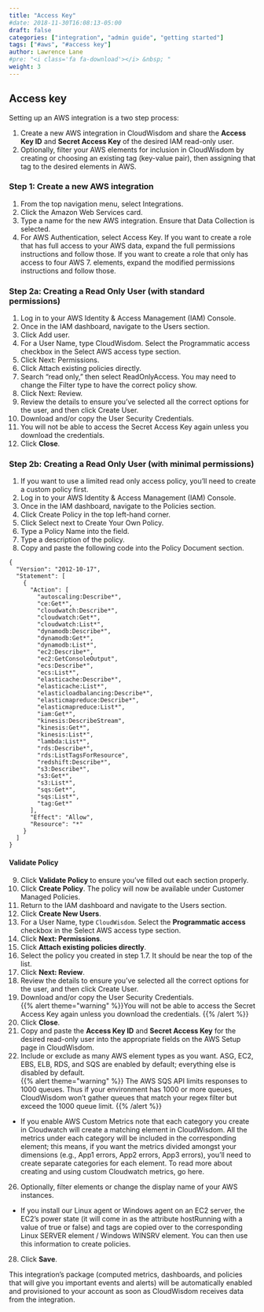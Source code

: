 ```yaml
---
title: "Access Key"
#date: 2018-11-30T16:08:13-05:00
draft: false
categories: ["integration", "admin guide", "getting started"]
tags: ["#aws", "#access key"]
author: Lawrence Lane
#pre: "<i class='fa fa-download'></i> &nbsp; "
weight: 3
---
```

## Access key

Setting up an AWS integration is a two step process:  

1. Create a new AWS integration in CloudWisdom and share the **Access Key ID** and **Secret Access Key** of the desired IAM read-only user.  
2. Optionally, filter your AWS elements for inclusion in CloudWisdom by creating or choosing an existing tag (key-value pair), then assigning that tag to the desired elements in AWS.  

### Step 1: Create a new AWS integration
1. From the top navigation menu, select Integrations.  
2. Click the Amazon Web Services card.  
3. Type a name for the new AWS integration. Ensure that Data Collection is selected.  
4. For AWS Authentication, select Access Key. If you want to create a role that has full access to your AWS data, expand the full permissions instructions and follow those. If you want to create a role that only has access to four AWS 7. elements, expand the modified permissions instructions and follow those.  

### Step 2a: Creating a Read Only User (with standard permissions)
1. Log in to your AWS Identity & Access Management (IAM) Console.
2. Once in the IAM dashboard, navigate to the Users section.
3. Click Add user.  
4. For a User Name, type CloudWisdom. Select the Programmatic access checkbox in the Select AWS access type section.  
5. Click Next: Permissions.  
6. Click Attach existing policies directly.  
7. Search “read only,” then select ReadOnlyAccess. You may need to change the  Filter type to have the correct policy show.  
8. Click Next: Review.  
9. Review the details to ensure you’ve selected all the correct options for the user, and then click Create User.  
10. Download and/or copy the User Security Credentials.  
11. You will not be able to access the Secret Access Key again unless you download the credentials.  
12. Click **Close**.  

### Step 2b: Creating a Read Only User (with minimal permissions)
1. If you want to use a limited read only access policy, you’ll need to create a custom policy first.
2. Log in to your AWS Identity & Access Management (IAM) Console.
3. Once in the IAM dashboard, navigate to the Policies section.
4. Click Create Policy in the top left-hand corner.
5. Click Select next to Create Your Own Policy.
6. Type a Policy Name into the field.
7. Type a description of the policy.
8. Copy and paste the following code into the Policy Document section.  

```
{
  "Version": "2012-10-17",
  "Statement": [
    {
      "Action": [
        "autoscaling:Describe*",
        "ce:Get*",
        "cloudwatch:Describe*",
        "cloudwatch:Get*",
        "cloudwatch:List*",
        "dynamodb:Describe*",
        "dynamodb:Get*",
        "dynamodb:List*",
        "ec2:Describe*",
        "ec2:GetConsoleOutput",
        "ecs:Describe*",
        "ecs:List*",
        "elasticache:Describe*",
        "elasticache:List*",
        "elasticloadbalancing:Describe*",
        "elasticmapreduce:Describe*",
        "elasticmapreduce:List*",
        "iam:Get*",
        "kinesis:DescribeStream",
        "kinesis:Get*",
        "kinesis:List*",
        "lambda:List*",
        "rds:Describe*",
        "rds:ListTagsForResource",
        "redshift:Describe*",
        "s3:Describe*",
        "s3:Get*",
        "s3:List*",
        "sqs:Get*",
        "sqs:List*",
        "tag:Get*"
      ],
      "Effect": "Allow",
      "Resource": "*"
    }
  ]
}
```
#### Validate Policy
9. Click **Validate Policy** to ensure you’ve filled out each section properly.  
10. Click **Create Policy**. The policy will now be available under Customer Managed Policies.  
11. Return to the IAM dashboard and navigate to the Users section.  
12. Click **Create New Users**.  
13. For a User Name, type `CloudWisdom`. Select the **Programmatic access** checkbox in the Select AWS access type section.  
14. Click **Next: Permissions**.  
15. Click **Attach existing policies directly**.  
16. Select the policy you created in step 1.7. It should be near the top of the list.  
17. Click **Next: Review**.  
18. Review the details to ensure you’ve selected all the correct options for the user, and then click Create User.  
19. Download and/or copy the User Security Credentials.  
{{% alert theme="warning" %}}You will not be able to access the Secret Access Key again unless you download the credentials. {{% /alert %}}
21. Click **Close**.  
22. Copy and paste the **Access Key ID** and **Secret Access Key** for the desired read-only user into the appropriate fields on the AWS Setup page in CloudWisdom.  
23. Include or exclude as many AWS element types as you want. ASG, EC2, EBS, ELB, RDS, and SQS are enabled by default; everything else is disabled by default.  
{{% alert theme="warning" %}} The AWS SQS API limits responses to 1000 queues. Thus if your environment has 1000 or more queues, CloudWisdom won’t gather queues that match your regex filter but exceed the 1000 queue limit. {{% /alert %}}
 - If you enable AWS Custom Metrics note that each category you create in Cloudwatch will create a matching element in CloudWisdom. All the metrics under each category will be included in the corresponding element; this means, if you want the metrics divided amongst your dimensions (e.g., App1 errors, App2 errors, App3 errors), you’ll need to create separate categories for each element. To read more about creating and using custom Cloudwatch metrics, go here.  
26. Optionally, filter elements or change the display name of your AWS instances.  
 - If you install our Linux agent or Windows agent on an EC2 server, the EC2’s power state (it will come in as the attribute hostRunning with a value of true or false) and tags are copied over to the corresponding Linux SERVER element / Windows WINSRV element. You can then use this information to create policies.  
28. Click **Save**.  

 This integration’s package (computed metrics, dashboards, and policies that will give you important events and alerts) will be automatically enabled and provisioned to your account as soon as CloudWisdom receives data from the integration.  
